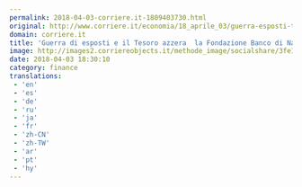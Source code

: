 ```yaml
---
permalink: 2018-04-03-corriere.it-1809403730.html
original: http://www.corriere.it/economia/18_aprile_03/guerra-esposti-tesoro-azzera-fondazione-banco-napoli-3d1e6c1c-3769-11e8-b6e2-a808a444e7a2.shtml
domain: corriere.it
title: 'Guerra di esposti e il Tesoro azzera  la Fondazione Banco di Napoli'
image: http://images2.corriereobjects.it/methode_image/socialshare/3fe1f4e0-376a-11e8-b6e2-a808a444e7a2.jpg
date: 2018-04-03 18:30:10
category: finance
translations: 
 - 'en'
 - 'es'
 - 'de'
 - 'ru'
 - 'ja'
 - 'fr'
 - 'zh-CN'
 - 'zh-TW'
 - 'ar'
 - 'pt'
 - 'hy'
---
```



